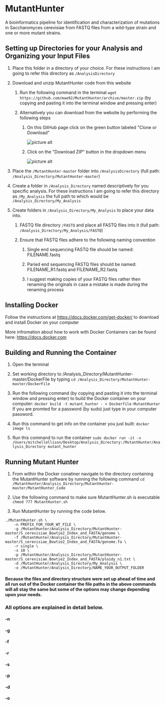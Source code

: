# MutantHunter

A bioinformatics pipeline for identification and characterization of mutations in Saccharomyces cerevisiae from FASTQ files from a wild-type strain and one or more mutant strains.


## Setting up Directories for your Analysis and Organizing your Input Files

1. Place this folder in a directory of your choice. For these instructions I am going to refer this directory as `/AnalysisDirectory`

2. Download and unzip MutantHunter code from this website

    1. Run the following command in the terminal `wget https://github.com/mae92/MutantHunter/archive/master.zip` (by copying and pasting it into the terminal window and pressing enter) 
    
    2. Alternatively you can download from the website by performing the following steps
    
        1. On this GitHub page click on the green button labeled "Clone or Download"
        
            ![picture alt](https://github.com/mae92/MutantHunter/blob/master/images/image1.png)
            
        2. Click on the "Download ZIP" button in the dropdown menu
            
            ![picture alt](https://github.com/mae92/MutantHunter/blob/master/images/image2.png)
            
3. Place the `/MutantHunter-master` folder into `/AnalysisDirectory` (full path: `/Analysis_Directory/MutantHunter-master`)

4. Create a folder in `/Analysis_Directory` named descriptively for you specific analysis. For these instructions I am going to refer this directory as `/My_Analysis` the full path to which would be `/Analysis_Directory/My_Analysis`

5. Create folders in `/Analysis_Directory/My_Analysis` to place your data into.

    1. FASTQ file directory `/FASTQ` and place all FASTQ files into it (full path: `/Analysis_Directory/My_Analysis/FASTQ`)
    
    2. Ensure that FASTQ files adhere to the following naming convention
    
        1. Single end sequencing FASTQ file should be named: FILENAME.fastq
        
        2. Paried end sequencing FASTQ files should be named: FILENAME_R1.fastq and FILENAME_R2.fastq
        
        3. I suggest making copies of your FASTQ files rather then renaming the originals in case a mistake is made during the renaming process


## Installing Docker

Follow the instructions at https://docs.docker.com/get-docker/ to download and install Docker on your computer

More infromation about how to work with Docker Containers can be found here: https://docs.docker.com


## Building and Running the Container

1. Open the terminal

2. Set working directory to /Analysis_Directory/MutantHunter-master/DockerFile by typing `cd /Analysis_Directory/MutantHunter-master/DockerFile`

3. Run the following command (by copying and pasting it into the terminal window and pressing enter) to build the Docker container on your computer: `docker build -t mutant_hunter - < Dockerfile-MutantHunter` If you are promted for a password (by sudo) just type in your computer password.

4. Run this command to get info on the container you just built: `docker image ls`

5. Run this command to run the container `sudo docker run -it -v /Users/mitchellellison/Desktop/Analysis_Directory:/MutantHunter/Analysis_Directory mutant_hunter` 


## Running Mutant Hunter

1. From within the Docker conatiner navigate to the directory containing the MutantHunter software by running the following command `cd /MutantHunter/Analysis_Directory/MutantHunter-master/MutantHunter_Code`

2. Use the following command to make sure MutantHunter.sh is executable `chmod 777 MutantHunter.sh`

3. Run MutantHunter by running the code below.

```
./MutantHunter.sh \
    -n PREFIX_FOR_YOUR_WT_FILE \
    -g /MutantHunter/Analysis_Directory/MutantHunter-master/S_cerevisiae_Bowtie2_Index_and_FASTA/genome \
    -f /MutantHunter/Analysis_Directory/MutantHunter-master/S_cerevisiae_Bowtie2_Index_and_FASTA/genome.fa \
    -r single \
    -s 10 \
    -p /MutantHunter/Analysis_Directory/MutantHunter-master/S_cerevisiae_Bowtie2_Index_and_FASTA/ploidy_n1.txt \
    -d /MutantHunter/Analysis_Directory/My_Analysis \
    -o /MutantHunter/Analysis_Directory/NAME_YOUR_OUTPUT_FOLDER
```

#### Because the files and directory structure were set up ahead of time and all run out of the Docker container the file paths in the above commands will all stay the same but some of the options may change depending upon your needs. 

### All options are explained in detail below.

#### -n


#### -g


#### -f


#### -r


#### -s


#### -p


#### -d


#### -o






